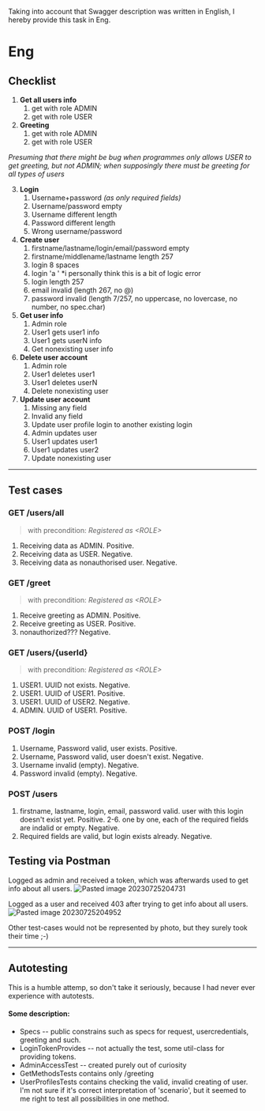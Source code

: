 Taking into account that Swagger description was written in English, I hereby provide this task in Eng.

# Eng
## Checklist
1. **Get all users info**
	1. get with role ADMIN
	2. get with role USER
2. **Greeting**
	1. get with role ADMIN
	2. get with role USER
    
*Presuming that there might be bug when programmes only allows USER to get greeting, but not ADMIN; when supposingly there must be greeting for all types of users*

3. **Login**
	1. Username+password *(as only required fields)*
	2. Username/password empty
	3. Username different length
	4. Password different length
	5. Wrong username/password
4. **Create user**
	1. firstname/lastname/login/email/password empty
	2. firstname/middlename/lastname length 257
	3. login 8 spaces
	4. login 'a       '   *i personally think this is a bit of logic error
	5. login length 257
	6. email invalid (length 267, no @)
	7. password invalid (length 7/257, no uppercase, no lovercase, no number, no spec.char)
5. **Get user info**
	1. Admin role
	2. User1 gets user1 info
	3. User1 gets userN info
	4. Get nonexisting user info
6. **Delete user account**
	1. Admin role
	2. User1 deletes user1
	3. User1 deletes userN
	4. Delete nonexisting user
7. **Update user account**
	1. Missing any field
	2. Invalid any field
	3. Update user profile login to another existing login
	4. Admin updates user
	5. User1 updates user1
	6. User1 updates user2
	7. Update nonexisting user

***

## Test cases
### GET /users/all

> with precondition: *Registered as \<ROLE\>*

1. Receiving data as ADMIN. Positive.
2. Receiving data as USER. Negative.
3. Receiving data as nonauthorised user. Negative.

### GET /greet
> with precondition: *Registered as \<ROLE\>*
1. Receive greeting as ADMIN. Positive.
2. Receive greeting as USER. Positive.
3. nonauthorized??? Negative.

### GET /users/{userId}
> with precondition: *Registered as \<ROLE\>*
1. USER1. UUID not exists. Negative.
2. USER1. UUID of USER1. Positive.
3. USER1. UUID of USER2. Negative.
4. ADMIN. UUID of USER1. Positive.

### POST /login
1. Username, Password valid, user exists. Positive.
2. Username, Password valid, user doesn't exist. Negative.
3. Username invalid (empty). Negative.
4. Password invalid (empty). Negative.

### POST /users
1. firstname, lastname, login, email, password valid. user with this login doesn't exist yet. Positive.
2-6. one by one, each of the required fields are indalid or empty. Negative.
7. Required fields are valid, but login exists already. Negative.

## Testing via Postman
Logged as admin and received a token, which was afterwards used to get info about all users.
![Pasted image 20230725204731](https://github.com/WriteWrote/QA_RELEX2023_summerschool/assets/45429218/34a8a86e-8120-4833-b36c-6d51fb104d29)

Logged as a user and received 403 after trying to get info about all users.
![Pasted image 20230725204952](https://github.com/WriteWrote/QA_RELEX2023_summerschool/assets/45429218/edc9ca5d-40d2-4f72-b24f-482eb9f8f189)

Other test-cases would not be represented by photo, but they surely took their time ;-)

***

## Autotesting
This is a humble attemp, so don't take it seriously, because I had never ever experience with autotests.

#### Some description:
- Specs -- public constrains such as specs for request, usercredentials, greeting and such.
- LoginTokenProvides -- not actually the test, some util-class for providing tokens.
- AdminAccessTest -- created purely out of curiosity
- GetMethodsTests contains only /greeting
- UserProfilesTests contains checking the valid, invalid creating of user. I'm not sure if it's correct interpretation of 'scenario', but it seemed to me right to test all possibilities in one method.
